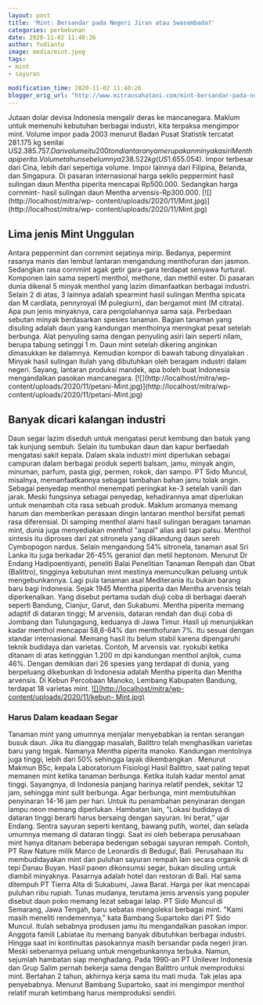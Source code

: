 ```yaml
---
layout: post
title: 'Mint: Bersandar pada Negeri Jiran atau Swasembada?'
categories: perkebunan
date: 2020-11-02 11:40:26
author: Yudianto
image: media/mint.jpeg
tags:
- mint
- sayuran

modification_time: 2020-11-02 11:40:26
blogger_orig_url: "http://www.mitrausahatani.com/mint-bersandar-pada-negeri-jiran-atau.html"
---
```


Jutaan dolar devisa Indonesia mengalir deras ke mancanegara. Maklum untuk
memenuhi kebutuhan berbagai industri, kita terpaksa mengimpor mint. Volume
impor pada 2003 menurut Badan Pusat Statistik tercatat 281.175 kg senilai
US$2.385.757. Dari volume itu 200 ton di antaranya merupakan minyak asiri
Mentha piperita. Volume tahun sebelumnya 238.522 kg (US$1.655.054). Impor
terbesar dari Cina, lebih dari sepertiga volume. Impor lainnya dari Filipina,
Belanda, dan Singapura. Di pasaran internasional harga sekilo peppermint hasil
sulingan daun Mentha piperita mencapai Rp500.000. Sedangkan harga cornmint-
hasil sulingan daun Mentha arvensis-Rp300.000. [![](http://localhost/mitra/wp-
content/uploads/2020/11/Mint.jpg)](http://localhost/mitra/wp-
content/uploads/2020/11/Mint.jpg)

## Lima jenis Mint Unggulan

Antara peppermint dan cornmint sejatinya mirip. Bedanya, pepermint rasanya
manis dan lembut lantaran mengandung menthofuran dan jasmon. Sedangkan rasa
cornmint agak getir gara-gara terdapat senyawa furtural. Komponen lain sama
seperti menthol, methone, dan methil ester. Di pasaran dunia dikenal 5 minyak
menthol yang lazim dimanfaatkan berbagai industri. Selain 2 di atas, 3 lainnya
adalah spearmint hasil sulingan Mentha spicata dan M cardiata, pennyroyal (M
pulegiurn), dan bergamot mint (M citrata). Apa pun jenis minyaknya, cara
pengolahannya sama saja. Perbedaan sebutan minyak berdasarkan spesies tanaman.
Bagian tanaman yang disuling adalah daun yang kandungan mentholnya meningkat
pesat setelah berbunga. Alat penyuling sama dengan penyuling asiri lain
seperti nilam, berupa tabung setinggi 1 m. Daun mint setelah dikering anginkan
dimasukkan ke dalamnya. Kemudian kompor di bawah tabung dinyalakan . Minyak
hasil sulingan itulah yang dibutuhkan oleh beragam industri dalam negeri.
Sayang, lantaran produksi mandek, apa boleh buat Indonesia mengandalkan
pasokan mancanegara. [![](http://localhost/mitra/wp-
content/uploads/2020/11/petani-Mint.jpg)](http://localhost/mitra/wp-
content/uploads/2020/11/petani-Mint.jpg)

## Banyak dicari kalangan industri

Daun segar lazim diseduh untuk mengatasi perut kembung dan batuk yang tak
kunjung sembuh. Selain itu tumbukan daun dan kapur berfaedah mengatasi sakit
kepala. Dalam skala industri mint diperlukan sebagai campuran dalam berbagai
produk seperti balsam, jamu, minyak angin, minuman, parfum, pasta gigi,
permen, rokok, dan sampo. PT Sido Muncul, misalnya, memanfaatkannya sebagai
tambahan bahan jamu tolak angin. Sebagai penyedap menthol menempati peringkat
ke-3 setelah vanili dan jarak. Meski fungsinya sebagai penyedap, kehadirannya
amat diperlukan untuk menambah cita rasa sebuah produk. Maklum aromanya memang
harum dan memberikan perasaan dingin lantaran menthol bersifat pemati rasa
diferensial. Di samping menthol alami hasil sulingan beragam tanaman mint,
dunia juga menyediakan menthol "aspal” alias asli tapi palsu. Menthol sintesis
itu diproses dari zat sitronela yang dikandung daun sereh Cymbopogon nardus.
Selain mengandung 54% sitronela, tanaman asal Sri Lanka itu juga berkadar
26-45% geraniol dan metil heptonom. Menurut Dr Endang Hadipoentiyanti,
peneliti Balai Penelitian Tanaman Rempah dan Obat (Balittro), tingginya
kebutuhan mint mestinya memunculkan peluang untuk mengebunkannya. Lagi pula
tanaman asal Mediterania itu bukan barang baru bagi Indonesia. Sejak 1945
Mentha piperita dan Mentha arvensis telah diperkenalkan. Yang disebut pertama
sudah diuji coba di berbagai daerah seperti Bandung, Cianjur, Garut, dan
Sukabumi. Mentha piperita memang adaptif di dataran tinggi; M arvensis,
dataran rendah dan diuji coba di Jombang dan Tulungagung, keduanya di Jawa
Timur. Hasil uji menunjukkan kadar menthol mencapai 58,6-64% dan menthofuran
7%. Itu sesuai dengan standar internasional. Memang hasil itu belum stabil
karena dipengaruhi teknik budidaya dan varietas. Contoh, M arvensis var.
ryokubi ketika ditanam di atas ketinggian 1.200 m dpi kandungan menthol
anjlok, cuma 46%. Dengan demikian dari 26 spesies yang terdapat di dunia, yang
berpeluang dikebunkan di Indonesia adalah Mentha piperita dan Mentha arvensis.
Di Kebun Percobaan Manoko, Lembang Kabupaten Bandung, terdapat 18 varietas
mint. [![](http://localhost/mitra/wp-content/uploads/2020/11/kebun-
Mint.jpg)](http://localhost/mitra/wp-content/uploads/2020/11/kebun-Mint.jpg)

### Harus Dalam keadaan Segar

Tanaman mint yang umumnya menjalar menyebabkan ia rentan serangan busuk daun.
Jika itu dianggap masalah, Balittro telah menghasilkan varietas baru yang
tegak. Namanya Mentha piperita manoko. Kandungan mentolnya juga tinggi, lebih
dari 50% sehingga layak dikembangkan . Menurut Makmun BSc, kepala Laboratorium
Fisiologi Hasil Balittro, saat paling tepat memanen mint ketika tanaman
berbunga. Ketika itulah kadar mentol amat tinggi. Sayangnya, di Indonesia
panjang harinya relatif pendek, sekitar 12 jam, sehingga mint sulit berbunga.
Agar berbunga, mint membutuhkan penyinaran 14-16 jam per hari. Untuk itu
penambahan penyinaran dengan lampu neon memang diperlukan. Hambatan lain,
"Lokasi budidaya di dataran tinggi berarti harus bersaing dengan sayuran. Ini
berat,” ujar Endang. Sentra sayuran seperti kentang, bawang putih, wortel, dan
selada umumnya memang di dataran tinggi. Saat ini oleh beberapa perusahaan
mint hanya ditanam beberapa bedengan sebagai sayuran rempah. Contoh, PT Raw
Nature milik Marco de Leonardis di Bedugul, Bali. Perusahaan itu
membudidayakan mint dan puluhan sayuran rempah lain secara organik di tepi
Danau Buyan. Hasil panen dikonsumsi segar, bukan disuling untuk diambil
minyaknya. Pasarnya adalah hotel dan restoran di Bali. Hal sama ditempuh PT
Tierra Alta di Sukabumi, Jawa Barat. Harga per ikat mencapai puluhan ribu
rupiah. Tunas mudanya, terutama jenis arvensis yang populer disebut daun poko
memang lezat sebagai lalap. PT Sido Muncul di Semarang, Jawa Tengah, baru
sebatas mengoleksi berbagai mint. "Kami masih meneliti rendemennya,” kata
Bambang Supartoko dari PT Sido Muncul. Itulah sebabnya produsen jamu itu
mengandalkan pasokan impor. Anggota famili Labiatae itu memang banyak
dibutuhkan berbagai industri. Hingga saat ini kontinuitas pasokannya masih
bersandar pada negeri jiran. Meski sebenarnya peluang untuk mengebunkannya
terbuka. Namun, sejumlah hambatan siap menghadang. Pada 1990-an PT Unilever
Indonesia dan Grup Salim pernah bekerja sama dengan Balittro untuk memproduksi
mint. Bertahan 2 tahun, akhirnya kerja sama itu mati muda. Tak jelas apa
penyebabnya. Menurut Bambang Supartoko, saat ini mengimpor menthol relatif
murah ketimbang harus memproduksi sendiri.


